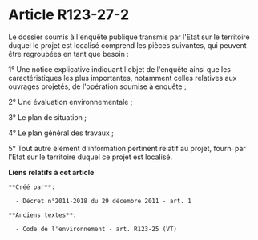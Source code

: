 # Article R123-27-2

Le dossier soumis à l'enquête publique transmis par l'Etat sur le territoire duquel le projet est localisé comprend les
pièces suivantes, qui peuvent être regroupées en tant que besoin :

1° Une notice explicative indiquant l'objet de l'enquête ainsi que les caractéristiques les plus importantes, notamment
celles relatives aux ouvrages projetés, de l'opération soumise à enquête ;

2° Une évaluation environnementale ;

3° Le plan de situation ;

4° Le plan général des travaux ;

5° Tout autre élément d'information pertinent relatif au projet, fourni par l'Etat sur le territoire duquel ce projet est
localisé.

**Liens relatifs à cet article**

	**Créé par**:

	  - Décret n°2011-2018 du 29 décembre 2011 - art. 1

	**Anciens textes**:

	  - Code de l'environnement - art. R123-25 (VT)
